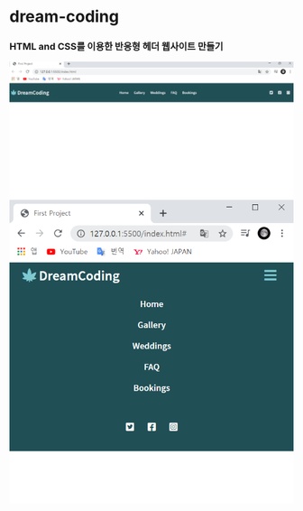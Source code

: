 # dream-coding
### HTML and CSS를 이용한 반응형 헤더 웹사이트 만들기

![first](./GitImg/first.png)
![second](./GitImg/second.png)
